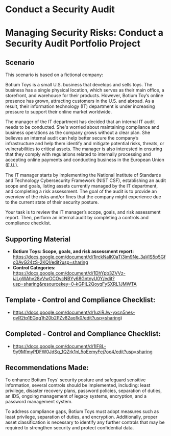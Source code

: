 # Conduct a Security Audit

<h1>Managing Security Risks: Conduct a Security Audit Portfolio Project</h1>

<h2>Scenario</h2>
This scenario is based on a fictional company:

Botium Toys is a small U.S. business that develops and sells toys. The business has a single physical location, which serves as their main office, a storefront, and warehouse for their products. However, Botium Toy’s online presence has grown, attracting customers in the U.S. and abroad. As a result, their information technology (IT) department is under increasing pressure to support their online market worldwide. 

The manager of the IT department has decided that an internal IT audit needs to be conducted. She's worried about maintaining compliance and business operations as the company grows without a clear plan. She believes an internal audit can help better secure the company’s infrastructure and help them identify and mitigate potential risks, threats, or vulnerabilities to critical assets. The manager is also interested in ensuring that they comply with regulations related to internally processing and accepting online payments and conducting business in the European Union (E.U.).   

The IT manager starts by implementing the National Institute of Standards and Technology Cybersecurity Framework (NIST CSF), establishing an audit scope and goals, listing assets currently managed by the IT department, and completing a risk assessment. The goal of the audit is to provide an overview of the risks and/or fines that the company might experience due to the current state of their security posture.

Your task is to review the IT manager’s scope, goals, and risk assessment report. Then, perform an internal audit by completing a controls and compliance checklist. 
<br />


<h2>Supporting Material</h2>

- <b>Botium Toys: Scope, goals, and risk assessment report:</b>
  https://docs.google.com/document/d/1irckNaIK0aTi3im9Ne_3aVIS5p5Gfc0AvG24zS-2KQI/edit?usp=sharing
- <b>Control Categories:</b>
  https://docs.google.com/document/d/1DhYpb3ZVVz-iJLgWAhv28vVwOCOvcNBYy68GntnyU0Y/edit?usp=sharing&resourcekey=0-kGPIL2QoyqFySXRL1JMWTA

<h2>Template - Control and Compliance Checklist: </h2>

-  https://docs.google.com/document/d/1uziRJw-yxcn5nes-qvR2tp1EGqq1h20b2PZv82aofk0/edit?usp=sharing)

<h2>Completed - Control and Compliance Checklist:</h2>

- https://docs.google.com/document/d/1IF8L-9y9MfmyPDFW0JdSq_1QZrk1nL5oEemyFej7oe4/edit?usp=sharing

<h2>Recommendations Made: </h2>

To enhance Botium Toys' security posture and safeguard sensitive information, several controls should be implemented, including: least privilege, disaster recovery plans, password policies, separation of duties, an IDS, ongoing management of legacy systems, encryption, and a password management system.

To address compliance gaps, Botium Toys must adopt measures such as least privilege, separation of duties, and encryption. Additionally, proper asset classification is necessary to identify any further controls that may be required to strengthen security and protect confidential data.
